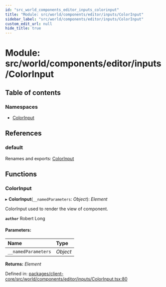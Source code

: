 ```yaml
---
id: "src_world_components_editor_inputs_colorinput"
title: "Module: src/world/components/editor/inputs/ColorInput"
sidebar_label: "src/world/components/editor/inputs/ColorInput"
custom_edit_url: null
hide_title: true
---
```


# Module: src/world/components/editor/inputs/ColorInput

## Table of contents

### Namespaces

- [ColorInput](src_world_components_editor_inputs_colorinput.colorinput.md)

## References

### default

Renames and exports: [ColorInput](src_world_components_editor_inputs_colorinput.md#colorinput)

## Functions

### ColorInput

▸ **ColorInput**(`__namedParameters`: *Object*): *Element*

ColorInput used to render the view of component.

**`author`** Robert Long

#### Parameters:

| Name | Type |
| :------ | :------ |
| `__namedParameters` | *Object* |

**Returns:** *Element*

Defined in: [packages/client-core/src/world/components/editor/inputs/ColorInput.tsx:80](https://github.com/xr3ngine/xr3ngine/blob/7e8e151f1/packages/client-core/src/world/components/editor/inputs/ColorInput.tsx#L80)
